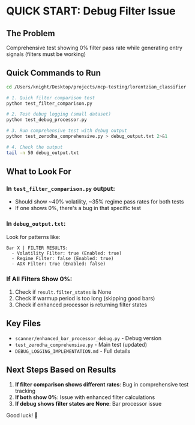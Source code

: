 # QUICK START: Debug Filter Issue

## The Problem
Comprehensive test showing 0% filter pass rate while generating entry signals (filters must be working)

## Quick Commands to Run
```bash
cd /Users/knight/Desktop/projects/mcp-testing/lorentzian_classifier

# 1. Quick filter comparison test
python test_filter_comparison.py

# 2. Test debug logging (small dataset)
python test_debug_processor.py

# 3. Run comprehensive test with debug output
python test_zerodha_comprehensive.py > debug_output.txt 2>&1

# 4. Check the output
tail -n 50 debug_output.txt
```

## What to Look For

### In `test_filter_comparison.py` output:
- Should show ~40% volatility, ~35% regime pass rates for both tests
- If one shows 0%, there's a bug in that specific test

### In `debug_output.txt`:
Look for patterns like:
```
Bar X | FILTER RESULTS:
  - Volatility Filter: true (Enabled: true)
  - Regime Filter: false (Enabled: true)  
  - ADX Filter: true (Enabled: false)
```

### If All Filters Show 0%:
1. Check if `result.filter_states` is None
2. Check if warmup period is too long (skipping good bars)
3. Check if enhanced processor is returning filter states

## Key Files
- `scanner/enhanced_bar_processor_debug.py` - Debug version
- `test_zerodha_comprehensive.py` - Main test (updated)
- `DEBUG_LOGGING_IMPLEMENTATION.md` - Full details

## Next Steps Based on Results
1. **If filter comparison shows different rates**: Bug in comprehensive test tracking
2. **If both show 0%**: Issue with enhanced filter calculations
3. **If debug shows filter states are None**: Bar processor issue

Good luck! 🚀
